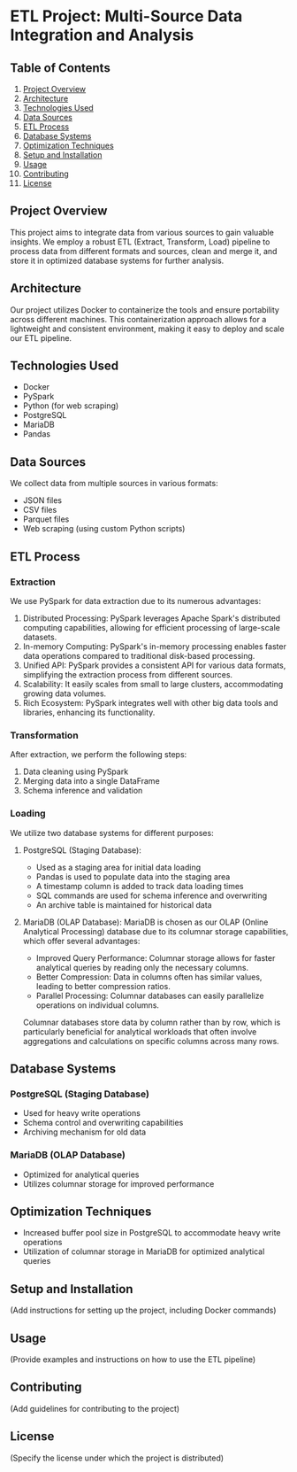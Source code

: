 # ETL Project: Multi-Source Data Integration and Analysis

## Table of Contents
1. [Project Overview](#project-overview)
2. [Architecture](#architecture)
3. [Technologies Used](#technologies-used)
4. [Data Sources](#data-sources)
5. [ETL Process](#etl-process)
6. [Database Systems](#database-systems)
7. [Optimization Techniques](#optimization-techniques)
8. [Setup and Installation](#setup-and-installation)
9. [Usage](#usage)
10. [Contributing](#contributing)
11. [License](#license)

## Project Overview
This project aims to integrate data from various sources to gain valuable insights. We employ a robust ETL (Extract, Transform, Load) pipeline to process data from different formats and sources, clean and merge it, and store it in optimized database systems for further analysis.

## Architecture
Our project utilizes Docker to containerize the tools and ensure portability across different machines. This containerization approach allows for a lightweight and consistent environment, making it easy to deploy and scale our ETL pipeline.

## Technologies Used
- Docker
- PySpark
- Python (for web scraping)
- PostgreSQL
- MariaDB
- Pandas

## Data Sources
We collect data from multiple sources in various formats:
- JSON files
- CSV files
- Parquet files
- Web scraping (using custom Python scripts)

## ETL Process

### Extraction
We use PySpark for data extraction due to its numerous advantages:
1. Distributed Processing: PySpark leverages Apache Spark's distributed computing capabilities, allowing for efficient processing of large-scale datasets.
2. In-memory Computing: PySpark's in-memory processing enables faster data operations compared to traditional disk-based processing.
3. Unified API: PySpark provides a consistent API for various data formats, simplifying the extraction process from different sources.
4. Scalability: It easily scales from small to large clusters, accommodating growing data volumes.
5. Rich Ecosystem: PySpark integrates well with other big data tools and libraries, enhancing its functionality.

### Transformation
After extraction, we perform the following steps:
1. Data cleaning using PySpark
2. Merging data into a single DataFrame
3. Schema inference and validation

### Loading
We utilize two database systems for different purposes:

1. PostgreSQL (Staging Database):
   - Used as a staging area for initial data loading
   - Pandas is used to populate data into the staging area
   - A timestamp column is added to track data loading times
   - SQL commands are used for schema inference and overwriting
   - An archive table is maintained for historical data

2. MariaDB (OLAP Database):
   MariaDB is chosen as our OLAP (Online Analytical Processing) database due to its columnar storage capabilities, which offer several advantages:
   - Improved Query Performance: Columnar storage allows for faster analytical queries by reading only the necessary columns.
   - Better Compression: Data in columns often has similar values, leading to better compression ratios.
   - Parallel Processing: Columnar databases can easily parallelize operations on individual columns.

   Columnar databases store data by column rather than by row, which is particularly beneficial for analytical workloads that often involve aggregations and calculations on specific columns across many rows.

## Database Systems

### PostgreSQL (Staging Database)
- Used for heavy write operations
- Schema control and overwriting capabilities
- Archiving mechanism for old data

### MariaDB (OLAP Database)
- Optimized for analytical queries
- Utilizes columnar storage for improved performance

## Optimization Techniques
- Increased buffer pool size in PostgreSQL to accommodate heavy write operations
- Utilization of columnar storage in MariaDB for optimized analytical queries

## Setup and Installation
(Add instructions for setting up the project, including Docker commands)

## Usage
(Provide examples and instructions on how to use the ETL pipeline)

## Contributing
(Add guidelines for contributing to the project)

## License
(Specify the license under which the project is distributed)